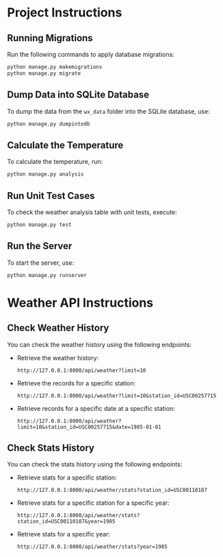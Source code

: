# Project Instructions

## Running Migrations
Run the following commands to apply database migrations:
```bash
python manage.py makemigrations
python manage.py migrate
```

## Dump Data into SQLite Database
To dump the data from the `wx_data` folder into the SQLite database, use:
```bash
python manage.py dumpintodb
```

## Calculate the Temperature
To calculate the temperature, run:
```bash
python manage.py analysis
```

## Run Unit Test Cases
To check the weather analysis table with unit tests, execute:
```bash
python manage.py test
```

## Run the Server
To start the server, use:
```bash
python manage.py runserver
```


# Weather API Instructions

## Check Weather History
You can check the weather history using the following endpoints:

- Retrieve the weather history:
  ```plaintext
  http://127.0.0.1:8000/api/weather?limit=10
  ```

- Retrieve the records for a specific station:
  ```plaintext
  http://127.0.0.1:8000/api/weather?limit=10&station_id=USC00257715
  ```

- Retrieve records for a specific date at a specific station:
  ```plaintext
  http://127.0.0.1:8000/api/weather?limit=10&station_id=USC00257715&date=1985-01-01
  ```

## Check Stats History
You can check the stats history using the following endpoints:

- Retrieve stats for a specific station:
  ```plaintext
  http://127.0.0.1:8000/api/weather/stats?station_id=USC00110187
  ```

- Retrieve stats for a specific station for a specific year:
  ```plaintext
  http://127.0.0.1:8000/api/weather/stats?station_id=USC00110187&year=1985
  ```

- Retrieve stats for a specific year:
  ```plaintext
  http://127.0.0.1:8000/api/weather/stats?year=1985
  ```

